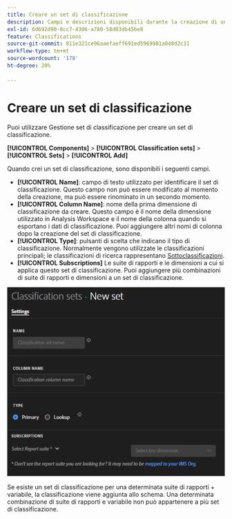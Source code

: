 ```yaml
---
title: Creare un set di classificazione
description: Campi e descrizioni disponibili durante la creazione di un set di classificazione.
exl-id: 6d692d90-8cc7-4306-a780-58d03db45be8
feature: Classifications
source-git-commit: 811e321ce96aaefaeff691ed5969981a048d2c31
workflow-type: tm+mt
source-wordcount: '178'
ht-degree: 20%

---
```


# Creare un set di classificazione

Puoi utilizzare Gestione set di classificazione per creare un set di classificazione.

**[!UICONTROL Components]** > **[!UICONTROL Classification sets]** > **[!UICONTROL Sets]** > **[!UICONTROL Add]**

Quando crei un set di classificazione, sono disponibili i seguenti campi.

* **[!UICONTROL Name]**: campo di testo utilizzato per identificare il set di classificazione. Questo campo non può essere modificato al momento della creazione, ma può essere rinominato in un secondo momento.
* **[!UICONTROL Column Name]**: nome della prima dimensione di classificazione da creare. Questo campo è il nome della dimensione utilizzato in Analysis Workspace e il nome della colonna quando si esportano i dati di classificazione. Puoi aggiungere altri nomi di colonna dopo la creazione del set di classificazione.
* **[!UICONTROL Type]**: pulsanti di scelta che indicano il tipo di classificazione. Normalmente vengono utilizzate le classificazioni principali; le classificazioni di ricerca rappresentano [Sottoclassificazioni](../../c-sub-classifications.md).
* **[!UICONTROL Subscriptions]** Le suite di rapporti e le dimensioni a cui si applica questo set di classificazione. Puoi aggiungere più combinazioni di suite di rapporti e dimensioni a un set di classificazione.

![Creare un set di classificazione](../../assets/classification-set-create.png)

Se esiste un set di classificazione per una determinata suite di rapporti + variabile, la classificazione viene aggiunta allo schema. Una determinata combinazione di suite di rapporti e variabile non può appartenere a più set di classificazione.
